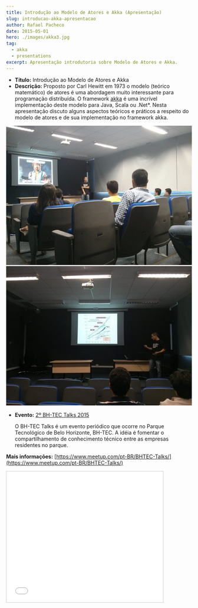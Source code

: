 ```yaml
---
title: Introdução ao Modelo de Atores e Akka (Apresentação)
slug: introducao-akka-apresentacao
author: Rafael Pacheco
date: 2015-05-01
hero: ./images/akka3.jpg
tag:
  - akka
  - presentations
excerpt: Apresentação introdutoria sobre Modelo de Atores e Akka.
---
```


- **Título:** <span class="evidence">Introdução ao Modelo de Atores e Akka</span>
- **Descrição:** Proposto por Carl Hewitt em 1973 o modelo (teórico matemático) de atores é uma abordagem muito interessante para programação distribuída. O framework [akka](http://akka.io/) é uma incrível implementação deste modelo para Java, Scala ou .Net\*. Nesta apresentação discuto alguns aspectos teóricos e práticos a respeito do modelo de atores e de sua implementação no framework akka.

<div className="Image__Small">
  <img
    src="./images/akka2.jpeg"
    title=""
    alt="Alt text"
  />
</div>

<div className="Image__Small">
  <img
    src="./images/akka1.jpg"
    title=""
    alt="Alt text"
  />
</div>

- **Evento:** [2º BH-TEC Talks 2015](https://www.meetup.com/pt-BR/BHTEC-Talks/events/222168031/)

  O BH-TEC Talks é um evento periódico que ocorre no Parque Tecnológico de Belo Horizonte, BH-TEC.
  A idéia é fomentar o compartilhamento de conhecimento técnico entre as empresas residentes no parque.

**Mais informações:** [https://www.meetup.com/pt-BR/BHTEC-Talks/](https://www.meetup.com/pt-BR/BHTEC-Talks/)

<iframe src="//www.slideshare.net/slideshow/embed_code/key/4IqXThmwLQb1wg" width="425" height="355" frameborder="0" marginwidth="0" marginheight="0" scrolling="no" style="border:1px solid #CCC; border-width:1px; margin-bottom:5px; max-width: 100%; display: block;" allowfullscreen> </iframe> <div style="margin-bottom:5px"></div>
